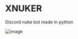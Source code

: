 # XNUKER
Discord nuke bot made in python


![image](https://user-images.githubusercontent.com/68393764/139532772-937e032b-ce6d-43aa-8782-8b067486d40f.png)
